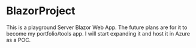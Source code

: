 # BlazorProject

This is a playground Server Blazor Web App. The future plans are for it to become my portfolio/tools app. 
I will start expanding it and host it in Azure as a POC.

